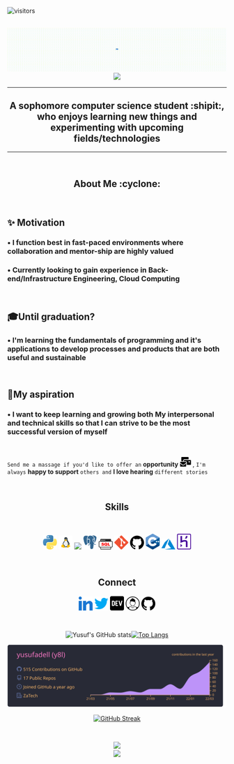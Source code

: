 ![visitors](https://visitor-badge.glitch.me/badge?page_id=yusufadell.yusufadell)

<br>

<!-- <h1 align="center"> Hi, I'm Yusuf <img src="https://user-images.githubusercontent.com/42378118/110234147-e3259600-7f4e-11eb-95be-0c4047144dea.gif" width="auto" height="30px"> </h1> -->

<div align="center">

<img src="./icons/yusuf.gif" height="100px">

<br>

<img src="https://media.giphy.com/media/GUPgU9C4IFdLS3WNXL/giphy.gif" height="250px">

 <hr>

<h2> A sophomore computer science student :shipit:, who enjoys learning new things and experimenting with upcoming fields/technologies </h2>

<hr>

<!-- <kbd>
<img style="border-radius:50%" src="https://camo.githubusercontent.com/2309797487e5e969659a3b545c96151807b04120a9cc2985f632ec94ba00c9f3/68747470733a2f2f6d656469612e67697068792e636f6d2f6d656469612f53576f536b4e36447854737a71494b4571762f67697068792e676966">
</kbd> -->
</div>

<br>

<h2 align="center"> About Me :cyclone:</h2>

<br>

## ✨ Motivation

### • I function best in fast-paced environments where collaboration and mentor-ship are highly valued

### • Currently looking to gain experience in Back-end/Infrastructure Engineering, Cloud Computing

<br>

## 🎓Until graduation?

### • I'm learning the fundamentals of programming and it's applications to develop processes and products that are both useful and sustainable

<br>

## 🔭My aspiration

### • I want to keep learning and growing both My interpersonal and technical skills so that I can strive to be the most successful version of myself

<br>

`Send me a massage if you'd like to offer an` **opportunity** <a href="mailto:youseefadel777@gmail.com" title="Gmail"> <img src="./icons/mail.svg" alt="youseefadel777@gmail.com" width="25px"></a> , `I'm always` **happy to support** `others and` **I love hearing** `different stories`

<br>

<h2 align="center"> Skills </h2>

<br>

<div align="center">

<a href= https://github.com/yusufadell> <img width ='32px' src ='icons/python.svg'></a>
<a href= https://github.com/yusufadell> <img width ='32px' src ='icons/linux.svg'></a>
<a href= https://github.com/yusufadell> <img width ='32px' src ='icons/django.svg'></a>
<a href= https://github.com/yusufadell> <img width ='32px' src ='icons/postgresql.svg'></a>
<a href= https://github.com/yusufadell> <img width ='32px' src ='icons/sql.svg'></a>
<a href= https://github.com/yusufadell> <img width ='32px' src ='icons/git.svg'></a>
<a href= https://github.com/yusufadell> <img width ='32px' src ='icons/github.svg'></a>
<a href= https://github.com/yusufadell> <img width ='32px' src ='icons/cpp.svg'></a>
<a href= https://github.com/yusufadell> <img width ='32px' src ='icons/azure.svg'></a>
<a href= https://github.com/yusufadell> <img width ='32px' src ='icons/heroku.svg'></a>

</div>

<br>

<h2 align="center"> Connect</h2>

<div align="center">

<a href = 'https://www.linkedin.com/in/yusufadel'> <img width = '32px' align= 'center' src="./icons/linked-in-alt.svg"/></a>
<a href = 'https://www.twitter.com/WHYUSUF_'> <img width = '32px' align= 'center' src="./icons/twitter.svg"/></a>
<a href = 'https://dev.to/yusufadel'> <img width = '32px' align= 'center' src="./icons/dev.svg"/></a>
<a href = 'https://yusufadell.github.io'> <img width = '32px' align= 'center' src="./icons/portfolio.svg"/></a>
<a href = 'https://www.github.com/yusufadell'> <img width = '32px' align= 'center' src='./icons/github.svg'/></a>

</div>

<br>

<div align="center">

<!--  <details>
  <summary><h2> Github Stats</h2></summary>
 -->

![Yusuf's GitHub stats](https://github-readme-stats.vercel.app/api?username=yusufadell&hide=contribs&show_icons=true&theme=radical)[![Top Langs](https://github-readme-stats.vercel.app/api/top-langs/?username=yusufadell&layout=compact&theme=radical)](https://github.com/anuraghazra/github-readme-stats)

[![](https://raw.githubusercontent.com/yusufadell/-profile-summary-cards/master/profile-summary-card-output/dracula/0-profile-details.svg)](https://github.com/vn7n24fzkq/github-profile-summary-cards)

[![GitHub Streak](https://github-readme-streak-stats.herokuapp.com?user=yusufadell&theme=neon-palenight&date_format=M%20j%5B%2C%20Y%5D)](https://git.io/streak-stats)

<!-- </details> -->
<br>

<img src="https://github.com/SP-XD/SP-XD/blob/main/images/dino_rounded.gif?raw=true" href="https://github.com/SP-XD" width="700"/><br>
<img src="https://github.com/SP-XD/SP-XD/blob/main/images/this_page_is.gif?raw=true"  width="300"/>
</div>

